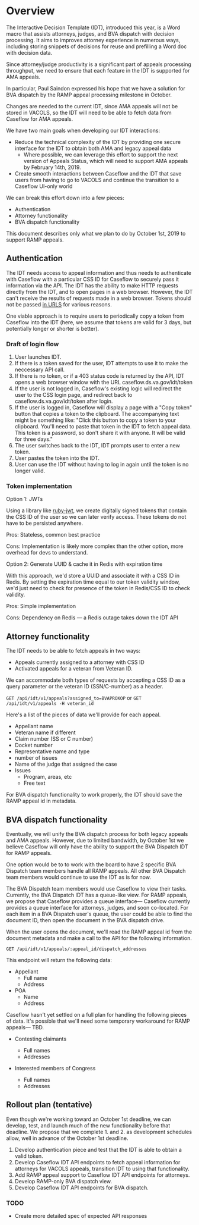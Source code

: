 # Overview

The Interactive Decision Template (IDT), introduced this year, is a Word macro that assists attorneys, judges, and BVA dispatch with decision processing. It aims to improves attorney experience in numerous ways, including storing snippets of decisions for reuse and prefilling a Word doc with decision data.

Since attorney/judge productivity is a significant part of appeals processing throughput, we need to ensure that each feature in the IDT is supported for AMA appeals.

In particular, Paul Saindon expressed his hope that we have a solution for BVA dispatch by the RAMP appeal processing milestone in October.

Changes are needed to the current IDT, since AMA appeals will not be stored in VACOLS, so the IDT will need to be able to fetch data from Caseflow for AMA appeals.

We have two main goals when developing our IDT interactions:
- Reduce the technical complexity of the IDT by providing one secure interface for the IDT to obtain both AMA and legacy appeal data
	- Where possible, we can leverage this effort to support the next version of Appeals Status, which will need to support AMA appeals by February 14th, 2019.
- Create smooth interactions between Caseflow and the IDT that save users from having to go to VACOLS and continue the transition to a Caseflow UI-only world

We can break this effort down into a few pieces:

- Authentication
- Attorney functionality
- BVA dispatch functionality

This document describes only what we plan to do by October 1st, 2019 to support RAMP appeals.


## Authentication

The IDT needs access to appeal information and thus needs to authenticate with Caseflow with a particular CSS ID for Caseflow to securely pass it information via the API. The IDT has the ability to make HTTP requests directly from the IDT, and to open pages in a web browser. However, the IDT can't receive the results of requests made in a web browser. Tokens should not be passed [in URLS]( https://www.fullcontact.com/blog/never-put-secrets-urls-query-parameters/) for various reasons. 

One viable approach is to require users to periodically copy a token from Caseflow into the IDT (here, we assume that tokens are valid for 3 days, but potentially longer or shorter is better).

### Draft of login flow

1. User launches IDT. 
2. If there is a token saved for the user, IDT attempts to use it to make the neccessary API call.
3. If there is no token, or if a 403 status code is returned by the API, IDT opens a web browser window with the URL caseflow.ds.va.gov/idt/token
4. If the user is not logged in, Caseflow's existing logic will redirect the user to the CSS login page, and redirect back to caseflow.ds.va.gov/idt/token after login.
5. If the user is logged in, Caseflow will display a page with a "Copy token" button that copies a token to the clipboard. The accompanying text might be something like: "Click this button to copy a token to your clipboard. You'll need to paste that token in the IDT to fetch appeal data. This token is a password, so don't share it with anyone. It will be valid for three days."
6. The user switches back to the IDT, IDT prompts user to enter a new token. 
7. User pastes the token into the IDT.
8. User can use the IDT without having to log in again until the token is no longer valid.

### Token implementation

Option 1: JWTs

Using a library like [ruby-jwt](https://github.com/jwt/ruby-jwt), we create digitally signed tokens that contain the CSS ID of the user so we can later verify access. These tokens do not have to be persisted anywhere.

Pros: Stateless, common best practice

Cons: Implementation is likely more complex than the other option, more overhead for devs to understand. 

Option 2: Generate UUID & cache it in Redis with expiration time

With this approach, we'd store a UUID and associate it with a CSS ID in Redis. By setting the expiration time equal to our token validity window, we'd just need to check for presence of the token in Redis/CSS ID to check validity. 

Pros: Simple implementation

Cons: Dependency on Redis — a Redis outage takes down the IDT API

## Attorney functionality

The IDT needs to be able to fetch appeals in two ways: 
- Appeals currently assigned to a attorney with CSS ID
- Activated appeals for a veteran from Veteran ID.

We can accommodate both types of requests by accepting a CSS ID as a query parameter
or the veteran ID (SSN/C-number) as a header.

`GET /api/idt/v1/appeals?assigned_to=BVAPROKOP`
or 
`GET /api/idt/v1/appeals -H veteran_id`

Here's a list of the pieces of data we'll provide for each appeal.

- Appellant name
- Veteran name if different
- Claim number (SS or C number)
- Docket number
- Representative name and type 
- number of issues
- Name of the judge that assigned the case
- Issues
    - Program, areas, etc
    - Free text

For BVA dispatch functionality to work properly, the IDT should save the RAMP appeal id in metadata.

## BVA dispatch functionality

Eventually, we will unify the BVA dispatch process for both legacy appeals and AMA appeals. However, due to limited bandwidth, by October 1st we believe Caseflow will only have the ability to support the BVA Dispatch IDT for RAMP appeals.

One option would be to to work with the board to have 2 specific BVA Dispatch team members handle all RAMP appeals. All other BVA Dispatch team members would continue to use the IDT as is for now.

The BVA Dispatch team members would use Caseflow to view their tasks. Currently, the BVA Dispatch IDT has a queue-like view. For RAMP appeals, we propose that Caseflow provides a queue interface— Caseflow currently provides a queue interface for attorneys, judges, and soon co-located. For each item in a BVA Dispatch user's queue, the user could be able to find the document ID, then open the document in the BVA dispatch drive.

When the user opens the document, we'll read the RAMP appeal id from the document metadata and make a call to the API for the following information.

`GET /api/idt/v1/appeals/:appeal_id/dispatch_addresses`

This endpoint will return the following data:

- Appellant 
    - Full name
    - Address
- POA
    - Name
    - Address


Caseflow hasn't yet settled on a full plan for handling the following pieces of data. It's possible that we'll need some temporary workaround for RAMP appeals— TBD.

- Contesting claimants
	- Full names
	- Addresses

- Interested members of Congress
	- Full names
	- Addresses

## Rollout plan (tentative)

Even though we're working toward an October 1st deadline, we can develop, test, and launch much of the new functionality before that deadline. We propose that we complete 1. and 2. as development schedules allow, well in advance of the October 1st deadline.

1. Develop authentication piece and test that the IDT is able to obtain a valid token.
2. Develop Caseflow IDT API endpoints to fetch appeal information for attorneys for VACOLS appeals, transition IDT to using that functionality.
3. Add RAMP appeal support to Caseflow IDT API endpoints for attorneys.
4. Develop RAMP-only BVA dispatch view.
5. Develop Caseflow IDT API endpoints for BVA dispatch.

### TODO
- Create more detailed spec of expected API responses
